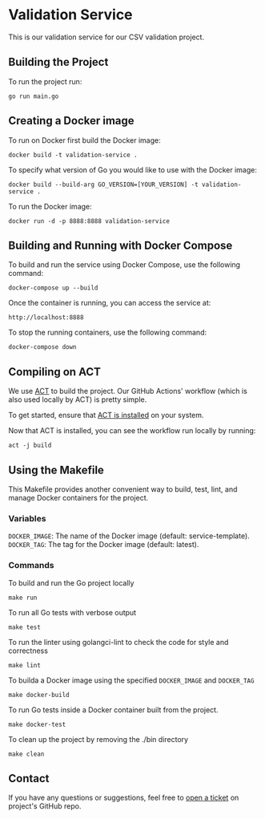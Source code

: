 # Validation Service

This is our validation service for our CSV validation project.

## Building the Project

To run the project run: 

`go run main.go`

## Creating a Docker image 

To run on Docker first build the Docker image: 

`docker build -t validation-service .`

To specify what version of Go you would like to use with the Docker image:

`docker build --build-arg GO_VERSION=[YOUR_VERSION] -t validation-service .`

To run the Docker image: 

`docker run -d -p 8888:8888 validation-service`

## Building and Running with Docker Compose

To build and run the service using Docker Compose, use the following command:

`docker-compose up --build`

Once the container is running, you can access the service at:

`http://localhost:8888`

To stop the running containers, use the following command:

`docker-compose down`

## Compiling on ACT 

We use [ACT](https://github.com/nektos/act) to build the project. Our GitHub Actions' workflow (which is also used locally by ACT) is pretty simple.

To get started, ensure that [ACT is installed](https://nektosact.com/installation/index.html) on your system.

Now that ACT is installed, you can see the workflow run locally by running: 

`act -j build`

## Using the Makefile

This Makefile provides another convenient way to build, test, lint, and manage Docker containers for the project.

### Variables

`DOCKER_IMAGE`: The name of the Docker image (default: service-template).
`DOCKER_TAG`: The tag for the Docker image (default: latest).

### Commands

To build and run the Go project locally

    make run

To run all Go tests with verbose output

    make test

To run the linter using golangci-lint to check the code for style and correctness

    make lint

To builda a Docker image using the specified `DOCKER_IMAGE` and `DOCKER_TAG`

    make docker-build

To run Go tests inside a Docker container built from the project.

    make docker-test

To clean up the project by removing the ./bin directory

    make clean

## Contact

If you have any questions or suggestions, feel free to [open a ticket](https://github.com/UCLALibrary/validation-service/issues) on project's GitHub repo.
